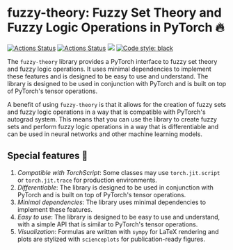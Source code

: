 # fuzzy-theory: Fuzzy Set Theory and Fuzzy Logic Operations in PyTorch :fire:
<a href="https://github.com/johnHostetter/fuzzy-theory/actions"><img alt="Actions Status" src="https://github.com/johnHostetter/fuzzy-theory/workflows/Test/badge.svg"></a>
<a href="https://github.com/johnHostetter/fuzzy-theory/actions"><img alt="Actions Status" src="https://github.com/johnHostetter/fuzzy-theory/workflows/Pylint/badge.svg"></a>
<a href="https://codecov.io/github/johnHostetter/fuzzy-theory"><img src="https://codecov.io/github/johnHostetter/fuzzy-theory/graph/badge.svg?token=WeWKlnVHqj"/></a>
<a href="https://github.com/psf/fuzzy-theory"><img alt="Code style: black" src="https://img.shields.io/badge/code%20style-black-000000.svg"></a>

The `fuzzy-theory` library provides a PyTorch interface to fuzzy set theory and fuzzy logic 
operations. It uses minimal dependencies to implement these features and is designed to be
easy to use and understand. The library is designed to be used in conjunction with PyTorch
and is built on top of PyTorch's tensor operations.

A benefit of using `fuzzy-theory` is that it allows for the creation of fuzzy sets and fuzzy
logic operations in a way that is compatible with PyTorch's autograd system. This means that
you can use the library to create fuzzy sets and perform fuzzy logic operations in a way that
is differentiable and can be used in neural networks and other machine learning models.

## Special features :high_brightness:
1. *Compatible with TorchScript*: Some classes may use `torch.jit.script` or `torch.jit.trace` for production environments.
2. *Differentiable*: The library is designed to be used in conjunction with PyTorch and is built on top of PyTorch's tensor operations.
3. *Minimal dependencies*: The library uses minimal dependencies to implement these features.
4. *Easy to use*: The library is designed to be easy to use and understand, with a simple API that is similar to PyTorch's tensor operations.
5. *Visualization*: Formulas are written with `sympy` for LaTeX rendering and plots are stylized with `scienceplots` for publication-ready figures.  
